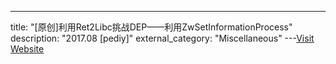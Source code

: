 ---
title: "[原创]利用Ret2Libc挑战DEP——利用ZwSetInformationProcess"
description: "2017.08 [pediy]"
external_category: "Miscellaneous"
---[Visit Website](https://bbs.pediy.com/thread-220346.htm)

